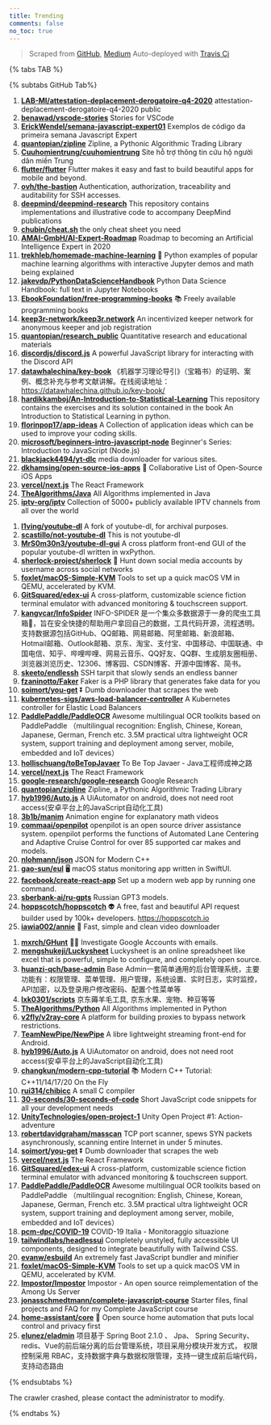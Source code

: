 ```yaml
---
title: Trending
comments: false
no_toc: true
---
```


> Scraped from [GitHub](https://github.com/trending), [Medium](https://medium.com/topic/popular)
Auto-deployed with [Travis Ci](https://travis-ci.org/)

{% tabs TAB %}
<!-- tab GitHub -->
{% subtabs GitHub Tab%}
<!-- tab Daily -->
1. [**LAB-MI/attestation-deplacement-derogatoire-q4-2020**](https://github.com/LAB-MI/attestation-deplacement-derogatoire-q4-2020)
attestation-deplacement-derogatoire-q4-2020 public
2. [**benawad/vscode-stories**](https://github.com/benawad/vscode-stories)
Stories for VSCode
3. [**ErickWendel/semana-javascript-expert01**](https://github.com/ErickWendel/semana-javascript-expert01)
Exemplos de código da primeira semana Javascript Expert
4. [**quantopian/zipline**](https://github.com/quantopian/zipline)
Zipline, a Pythonic Algorithmic Trading Library
5. [**Cuuhomientrung/cuuhomientrung**](https://github.com/Cuuhomientrung/cuuhomientrung)
Site hỗ trợ thông tin cứu hộ người dân miền Trung
6. [**flutter/flutter**](https://github.com/flutter/flutter)
Flutter makes it easy and fast to build beautiful apps for mobile and beyond.
7. [**ovh/the-bastion**](https://github.com/ovh/the-bastion)
Authentication, authorization, traceability and auditability for SSH accesses.
8. [**deepmind/deepmind-research**](https://github.com/deepmind/deepmind-research)
This repository contains implementations and illustrative code to accompany DeepMind publications
9. [**chubin/cheat.sh**](https://github.com/chubin/cheat.sh)
the only cheat sheet you need
10. [**AMAI-GmbH/AI-Expert-Roadmap**](https://github.com/AMAI-GmbH/AI-Expert-Roadmap)
Roadmap to becoming an Artificial Intelligence Expert in 2020
11. [**trekhleb/homemade-machine-learning**](https://github.com/trekhleb/homemade-machine-learning)
🤖 Python examples of popular machine learning algorithms with interactive Jupyter demos and math being explained
12. [**jakevdp/PythonDataScienceHandbook**](https://github.com/jakevdp/PythonDataScienceHandbook)
Python Data Science Handbook: full text in Jupyter Notebooks
13. [**EbookFoundation/free-programming-books**](https://github.com/EbookFoundation/free-programming-books)
📚 Freely available programming books
14. [**keep3r-network/keep3r.network**](https://github.com/keep3r-network/keep3r.network)
An incentivized keeper network for anonymous keeper and job registration
15. [**quantopian/research_public**](https://github.com/quantopian/research_public)
Quantitative research and educational materials
16. [**discordjs/discord.js**](https://github.com/discordjs/discord.js)
A powerful JavaScript library for interacting with the Discord API
17. [**datawhalechina/key-book**](https://github.com/datawhalechina/key-book)
《机器学习理论导引》（宝箱书）的证明、案例、概念补充与参考文献讲解。在线阅读地址：https://datawhalechina.github.io/key-book/
18. [**hardikkamboj/An-Introduction-to-Statistical-Learning**](https://github.com/hardikkamboj/An-Introduction-to-Statistical-Learning)
This repository contains the exercises and its solution contained in the book An Introduction to Statistical Learning in python.
19. [**florinpop17/app-ideas**](https://github.com/florinpop17/app-ideas)
A Collection of application ideas which can be used to improve your coding skills.
20. [**microsoft/beginners-intro-javascript-node**](https://github.com/microsoft/beginners-intro-javascript-node)
Beginner's Series: Introduction to JavaScript (Node.js)
21. [**blackjack4494/yt-dlc**](https://github.com/blackjack4494/yt-dlc)
media downloader for various sites.
22. [**dkhamsing/open-source-ios-apps**](https://github.com/dkhamsing/open-source-ios-apps)
📱 Collaborative List of Open-Source iOS Apps
23. [**vercel/next.js**](https://github.com/vercel/next.js)
The React Framework
24. [**TheAlgorithms/Java**](https://github.com/TheAlgorithms/Java)
All Algorithms implemented in Java
25. [**iptv-org/iptv**](https://github.com/iptv-org/iptv)
Collection of 5000+ publicly available IPTV channels from all over the world
<!-- endtab -->
<!-- tab Weekly -->
1. [**l1ving/youtube-dl**](https://github.com/l1ving/youtube-dl)
A fork of youtube-dl, for archival purposes.
2. [**scastillo/not-youtube-dl**](https://github.com/scastillo/not-youtube-dl)
This is not youtube-dl
3. [**MrS0m30n3/youtube-dl-gui**](https://github.com/MrS0m30n3/youtube-dl-gui)
A cross platform front-end GUI of the popular youtube-dl written in wxPython.
4. [**sherlock-project/sherlock**](https://github.com/sherlock-project/sherlock)
🔎 Hunt down social media accounts by username across social networks
5. [**foxlet/macOS-Simple-KVM**](https://github.com/foxlet/macOS-Simple-KVM)
Tools to set up a quick macOS VM in QEMU, accelerated by KVM.
6. [**GitSquared/edex-ui**](https://github.com/GitSquared/edex-ui)
A cross-platform, customizable science fiction terminal emulator with advanced monitoring & touchscreen support.
7. [**kangvcar/InfoSpider**](https://github.com/kangvcar/InfoSpider)
INFO-SPIDER 是一个集众多数据源于一身的爬虫工具箱🧰，旨在安全快捷的帮助用户拿回自己的数据，工具代码开源，流程透明。支持数据源包括GitHub、QQ邮箱、网易邮箱、阿里邮箱、新浪邮箱、Hotmail邮箱、Outlook邮箱、京东、淘宝、支付宝、中国移动、中国联通、中国电信、知乎、哔哩哔哩、网易云音乐、QQ好友、QQ群、生成朋友圈相册、浏览器浏览历史、12306、博客园、CSDN博客、开源中国博客、简书。
8. [**skeeto/endlessh**](https://github.com/skeeto/endlessh)
SSH tarpit that slowly sends an endless banner
9. [**fzaninotto/Faker**](https://github.com/fzaninotto/Faker)
Faker is a PHP library that generates fake data for you
10. [**soimort/you-get**](https://github.com/soimort/you-get)
⏬ Dumb downloader that scrapes the web
11. [**kubernetes-sigs/aws-load-balancer-controller**](https://github.com/kubernetes-sigs/aws-load-balancer-controller)
A Kubernetes controller for Elastic Load Balancers
12. [**PaddlePaddle/PaddleOCR**](https://github.com/PaddlePaddle/PaddleOCR)
Awesome multilingual OCR toolkits based on PaddlePaddle （multilingual recognition: English, Chinese, Korean, Japanese, German, French etc. 3.5M practical ultra lightweight OCR system, support training and deployment among server, mobile, embedded and IoT devices）
13. [**hollischuang/toBeTopJavaer**](https://github.com/hollischuang/toBeTopJavaer)
To Be Top Javaer - Java工程师成神之路
14. [**vercel/next.js**](https://github.com/vercel/next.js)
The React Framework
15. [**google-research/google-research**](https://github.com/google-research/google-research)
Google Research
16. [**quantopian/zipline**](https://github.com/quantopian/zipline)
Zipline, a Pythonic Algorithmic Trading Library
17. [**hyb1996/Auto.js**](https://github.com/hyb1996/Auto.js)
A UiAutomator on android, does not need root access(安卓平台上的JavaScript自动化工具)
18. [**3b1b/manim**](https://github.com/3b1b/manim)
Animation engine for explanatory math videos
19. [**commaai/openpilot**](https://github.com/commaai/openpilot)
openpilot is an open source driver assistance system. openpilot performs the functions of Automated Lane Centering and Adaptive Cruise Control for over 85 supported car makes and models.
20. [**nlohmann/json**](https://github.com/nlohmann/json)
JSON for Modern C++
21. [**gao-sun/eul**](https://github.com/gao-sun/eul)
🖥️ macOS status monitoring app written in SwiftUI.
22. [**facebook/create-react-app**](https://github.com/facebook/create-react-app)
Set up a modern web app by running one command.
23. [**sberbank-ai/ru-gpts**](https://github.com/sberbank-ai/ru-gpts)
Russian GPT3 models.
24. [**hoppscotch/hoppscotch**](https://github.com/hoppscotch/hoppscotch)
👽 A free, fast and beautiful API request builder used by 100k+ developers. https://hoppscotch.io
25. [**iawia002/annie**](https://github.com/iawia002/annie)
👾 Fast, simple and clean video downloader
<!-- endtab -->
<!-- tab Monthly -->
1. [**mxrch/GHunt**](https://github.com/mxrch/GHunt)
🕵️‍♂️ Investigate Google Accounts with emails.
2. [**mengshukeji/Luckysheet**](https://github.com/mengshukeji/Luckysheet)
Luckysheet is an online spreadsheet like excel that is powerful, simple to configure, and completely open source.
3. [**huanzi-qch/base-admin**](https://github.com/huanzi-qch/base-admin)
Base Admin一套简单通用的后台管理系统，主要功能有：权限管理、菜单管理、用户管理，系统设置、实时日志，实时监控，API加密，以及登录用户修改密码、配置个性菜单等
4. [**lxk0301/scripts**](https://github.com/lxk0301/scripts)
京东薅羊毛工具, 京东水果、宠物、种豆等等
5. [**TheAlgorithms/Python**](https://github.com/TheAlgorithms/Python)
All Algorithms implemented in Python
6. [**v2fly/v2ray-core**](https://github.com/v2fly/v2ray-core)
A platform for building proxies to bypass network restrictions.
7. [**TeamNewPipe/NewPipe**](https://github.com/TeamNewPipe/NewPipe)
A libre lightweight streaming front-end for Android.
8. [**hyb1996/Auto.js**](https://github.com/hyb1996/Auto.js)
A UiAutomator on android, does not need root access(安卓平台上的JavaScript自动化工具)
9. [**changkun/modern-cpp-tutorial**](https://github.com/changkun/modern-cpp-tutorial)
📚 Modern C++ Tutorial: C++11/14/17/20 On the Fly
10. [**rui314/chibicc**](https://github.com/rui314/chibicc)
A small C compiler
11. [**30-seconds/30-seconds-of-code**](https://github.com/30-seconds/30-seconds-of-code)
Short JavaScript code snippets for all your development needs
12. [**UnityTechnologies/open-project-1**](https://github.com/UnityTechnologies/open-project-1)
Unity Open Project #1: Action-adventure
13. [**robertdavidgraham/masscan**](https://github.com/robertdavidgraham/masscan)
TCP port scanner, spews SYN packets asynchronously, scanning entire Internet in under 5 minutes.
14. [**soimort/you-get**](https://github.com/soimort/you-get)
⏬ Dumb downloader that scrapes the web
15. [**vercel/next.js**](https://github.com/vercel/next.js)
The React Framework
16. [**GitSquared/edex-ui**](https://github.com/GitSquared/edex-ui)
A cross-platform, customizable science fiction terminal emulator with advanced monitoring & touchscreen support.
17. [**PaddlePaddle/PaddleOCR**](https://github.com/PaddlePaddle/PaddleOCR)
Awesome multilingual OCR toolkits based on PaddlePaddle （multilingual recognition: English, Chinese, Korean, Japanese, German, French etc. 3.5M practical ultra lightweight OCR system, support training and deployment among server, mobile, embedded and IoT devices）
18. [**pcm-dpc/COVID-19**](https://github.com/pcm-dpc/COVID-19)
COVID-19 Italia - Monitoraggio situazione
19. [**tailwindlabs/headlessui**](https://github.com/tailwindlabs/headlessui)
Completely unstyled, fully accessible UI components, designed to integrate beautifully with Tailwind CSS.
20. [**evanw/esbuild**](https://github.com/evanw/esbuild)
An extremely fast JavaScript bundler and minifier
21. [**foxlet/macOS-Simple-KVM**](https://github.com/foxlet/macOS-Simple-KVM)
Tools to set up a quick macOS VM in QEMU, accelerated by KVM.
22. [**Impostor/Impostor**](https://github.com/Impostor/Impostor)
Impostor - An open source reimplementation of the Among Us Server
23. [**jonasschmedtmann/complete-javascript-course**](https://github.com/jonasschmedtmann/complete-javascript-course)
Starter files, final projects and FAQ for my Complete JavaScript course
24. [**home-assistant/core**](https://github.com/home-assistant/core)
🏡 Open source home automation that puts local control and privacy first
25. [**elunez/eladmin**](https://github.com/elunez/eladmin)
项目基于 Spring Boot 2.1.0 、 Jpa、 Spring Security、redis、Vue的前后端分离的后台管理系统，项目采用分模块开发方式， 权限控制采用 RBAC，支持数据字典与数据权限管理，支持一键生成前后端代码，支持动态路由
<!-- endtab -->
{% endsubtabs %}
<!-- endtab -->
<!-- tab Medium -->
The crawler crashed, please contact the administrator to modify.
<!-- endtab -->
{% endtabs %}
